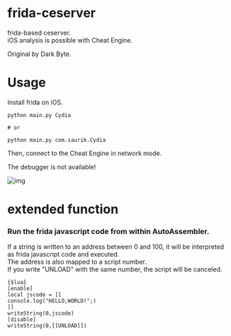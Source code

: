 # frida-ceserver
frida-based ceserver.   
iOS analysis is possible with Cheat Engine.  

Original by Dark Byte.  

# Usage
Install frida on iOS.
```
python main.py Cydia

# or

python main.py com.saurik.Cydia
```
Then, connect to the Cheat Engine in network mode.  

The debugger is not available!  

![img](https://user-images.githubusercontent.com/56913432/120924433-baa86600-c70e-11eb-8794-ab5c28ec50b6.png)

# extended function
### Run the frida javascript code from within AutoAssembler.  
If a string is written to an address between 0 and 100, it will be interpreted as frida javascript code and executed.  
The address is also mapped to a script number.  
If you write "UNLOAD" with the same number, the script will be canceled.  

```
{$lua}
[enable]
local jscode = [[
console.log("HELLO,WORLD!";)
]]
writeString(0,jscode)
[disable]
writeString(0,[[UNLOAD]])
```